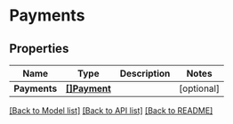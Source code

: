 # Payments

## Properties

Name | Type | Description | Notes
------------ | ------------- | ------------- | -------------
**Payments** | [**[]Payment**](Payment.md) |  | [optional] 

[[Back to Model list]](../README.md#documentation-for-models) [[Back to API list]](../README.md#documentation-for-api-endpoints) [[Back to README]](../README.md)


